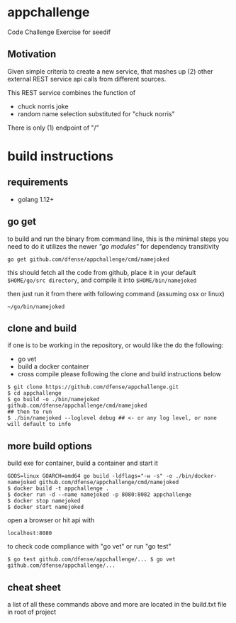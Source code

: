 # appchallenge
Code Challenge Exercise for seedif

## Motivation 
Given simple criteria to create a new service, that mashes up (2) other external REST service api calls from different sources.

This REST service combines the function of 
* chuck norris joke
* random name selection substituted for "chuck norris" 

There is only (1) endpoint of "/"

# build instructions
## requirements
* golang 1.12+ 

## go get
to build and run the binary from command line, this is the minimal steps you need to do
it utilizes the newer _"go modules"_ for dependency transitivity

```
go get github.com/dfense/appchallenge/cmd/namejoked
```
this should fetch all the code from github, place it in your default `$HOME/go/src directory`, and compile it into `$HOME/bin/namejoked`

then just run it from there with following command (assuming osx or linux)
```
~/go/bin/namejoked
```

## clone and build
if one is to be working in the repository, or would like the do the following:
* go vet
* build a docker container
* cross compile
please following the clone and build instructions below

```
$ git clone https://github.com/dfense/appchallenge.git
$ cd appchallenge
$ go build -o ./bin/namejoked github.com/dfense/appchallenge/cmd/namejoked
## then to run
$ ./bin/namejoked --loglevel debug ## <- or any log level, or none will default to info
```

## more build options
build exe for container, build a container and start it

```
GOOS=linux GOARCH=amd64 go build -ldflags="-w -s" -o ./bin/docker-namejoked github.com/dfense/appchallenge/cmd/namejoked
$ docker build -t appchallenge .
$ docker run -d --name namejoked -p 8080:8082 appchallenge
$ docker stop namejoked
$ docker start namejoked
```

open a browser or hit api with 

`localhost:8080`

to check code compliance with "go vet" or run "go test"

`
$ go test github.com/dfense/appchallenge/...
$ go vet github.com/dfense/appchallenge/...
`

## cheat sheet
a list of all these commands above and more are located in the build.txt file in root of project
